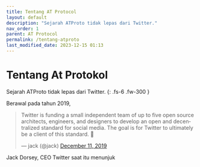 ```yaml
---
title: Tentang AT Protocol
layout: default
description: "Sejarah ATProto tidak lepas dari Twitter."
nav_order: 1
parent: AT Protocol
permalink: /tentang-atproto
last_modified_date: 2023-12-15 01:13
---
```


# Tentang At Protokol

Sejarah ATProto tidak lepas dari Twitter.
{: .fs-6 .fw-300 }

Berawal pada tahun 2019,

<blockquote class="twitter-tweet" data-theme="dark"><p lang="en" dir="ltr">Twitter is funding a small independent team of up to five open source architects, engineers, and designers to develop an open and decentralized standard for social media. The goal is for Twitter to ultimately be a client of this standard. 🧵</p>&mdash; jack (@jack) <a href="https://twitter.com/jack/status/1204766078468911106?ref_src=twsrc%5Etfw">December 11, 2019</a></blockquote> <script async src="https://platform.twitter.com/widgets.js" charset="utf-8"></script> 

Jack Dorsey, CEO Twitter saat itu menunjuk  
